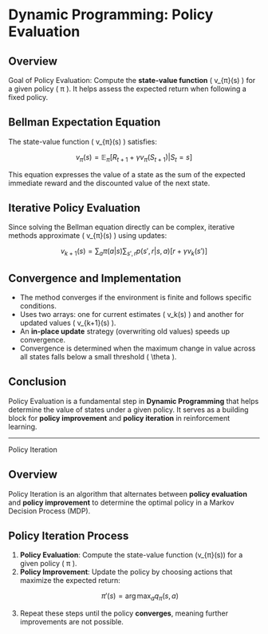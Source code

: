 # Dynamic Programming: Policy Evaluation

## Overview
Goal of Policy Evaluation: Compute the **state-value function** ( v_{π}(s) ) for a given policy ( π ). It helps assess the expected return when following a fixed policy.

## Bellman Expectation Equation
The state-value function ( v_{π}(s) ) satisfies:
```math
v_{π}(s) = \mathbb{E}_{π} [R_{t+1} + \gamma v_{π}(S_{t+1}) | S_t = s]
```
This equation expresses the value of a state as the sum of the expected immediate reward and the discounted value of the next state.

## Iterative Policy Evaluation
Since solving the Bellman equation directly can be complex, iterative methods approximate ( v_{π}(s) ) using updates:
```math
v_{k+1}(s) = \sum_{a} π(a|s) \sum_{s', r} p(s', r | s, a) \left[ r + \gamma v_k(s') \right]
```

## Convergence and Implementation
- The method converges if the environment is finite and follows specific conditions.
- Uses two arrays: one for current estimates ( v_k(s) ) and another for updated values ( v_{k+1}(s) ).
- An **in-place update** strategy (overwriting old values) speeds up convergence.
- Convergence is determined when the maximum change in value across all states falls below a small threshold ( \theta ).

## Conclusion
Policy Evaluation is a fundamental step in **Dynamic Programming** that helps determine the value of states under a given policy. It serves as a building block for **policy improvement** and **policy iteration** in reinforcement learning.



---

Policy Iteration

## Overview
Policy Iteration is an algorithm that alternates between **policy evaluation** and **policy improvement** 
to determine the optimal policy in a Markov Decision Process (MDP).

## Policy Iteration Process
1. **Policy Evaluation**: Compute the state-value function (v_{π}(s)) for a given policy ( π ).
2. **Policy Improvement**: Update the policy by choosing actions that maximize the expected return:
   ```math
   π'(s) = \arg\max_a q_{π}(s, a)
   ```
3. Repeat these steps until the policy **converges**, meaning further improvements are not possible.


